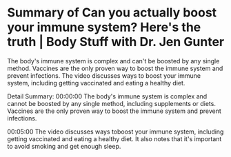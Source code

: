 # Summary of Can you actually boost your immune system? Here's the truth | Body Stuff with Dr. Jen Gunter

The body's immune system is complex and can't be boosted by any single method. Vaccines are the only proven way to boost the immune system and prevent infections. The video discusses ways to boost your immune system, including getting vaccinated and eating a healthy diet.

Detail Summary: 
00:00:00
The body's immune system is complex and cannot be boosted by any single method, including supplements or diets. Vaccines are the only proven way to boost the immune system and prevent infections.

00:05:00
The video discusses ways toboost your immune system, including getting vaccinated and eating a healthy diet. It also notes that it's important to avoid smoking and get enough sleep.

